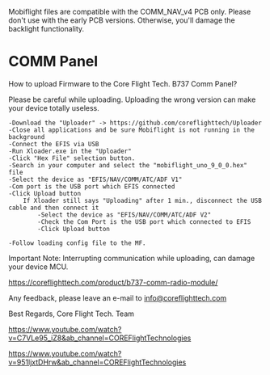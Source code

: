
Mobiflight files are compatible with the COMM_NAV_v4 PCB only. Please don't use with the early PCB versions. Otherwise, you'll damage the backlight functionality.

# COMM Panel

How to upload Firmware to the Core Flight Tech. B737 Comm Panel?

Please be careful while uploading. Uploading the wrong version can make your device totally useless.

	-Download the "Uploader" -> https://github.com/coreflighttech/Uploader
	-Close all applications and be sure Mobiflight is not running in the background
	-Connect the EFIS via USB
	-Run Xloader.exe in the "Uploader"
	-Click "Hex File" selection button.
	-Search in your computer and select the "mobiflight_uno_9_0_0.hex" file
	-Select the device as "EFIS/NAV/COMM/ATC/ADF V1"
	-Com port is the USB port which EFIS connected
	-Click Upload button
		If Xloader still says "Uploading" after 1 min., disconnect the USB cable and then connect it
			-Select the device as "EFIS/NAV/COMM/ATC/ADF V2"
			-Check the Com Port is the USB port which connected to EFIS
			-Click Upload button
	
	-Follow loading config file to the MF.


Important Note: Interrupting communication while uploading, can damage your device MCU.

https://coreflighttech.com/product/b737-comm-radio-module/

Any feedback, please leave an e-mail to info@coreflighttech.com

Best Regards,
 Core Flight Tech. Team

https://www.youtube.com/watch?v=C7VLe95_iZ8&ab_channel=COREFlightTechnologies

https://www.youtube.com/watch?v=951ljxtDHrw&ab_channel=COREFlightTechnologies

